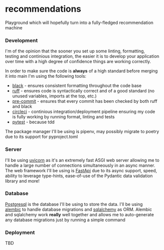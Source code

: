 # recommendations

Playground which will hopefully turn into a fully-fledged recommendation machine

### Development

I'm of the opinion that the sooner you set up some linting, formatting, testing and continious integration, the easier it is to develop your application over time with a high degree of confidence things are working correctly.

In order to make sure the code is **always** of a high standard before merging it into main I'm using the following tools:
- [black](https://pypi.org/project/black/) - ensures consistent formatting throughout the code base
- [ruff](https://beta.ruff.rs/docs/) - ensures code is syntactically correct and of a good standard (no unused variables, imports at the top, etc.)
- [pre-commit](https://pre-commit.com/) - ensures that every commit has been checked by both ruff and black
- [circleci](https://circleci.com/) - continious integration/deployment pipeline ensuring my code is fully working by running format, linting and tests
- [pytest](https://docs.pytest.org/en/7.2.x/) - because tdd

The package manager I'll be using is pipenv, may possibly migrate to poetry due to its support for pyproject.toml

### Server
I'll be using [uvicorn](https://www.uvicorn.org/) as it's an extremely fast ASGI web server allowing me to handle a large number of connections simultaneously in an async manner. The web framework I'll be using is [FastApi](https://fastapi.tiangolo.com/) due to its async support, speed, ability to leverage type-hints, ease-of-use of the Pydantic data validation library and more!

### Database
[Postgresql](https://www.postgresql.org/) is the database I'll be using to store the data. I'll be using [alembic](https://alembic.sqlalchemy.org/en/latest/) to handle database migrations and [sqlalchemy](https://www.sqlalchemy.org/) as ORM. Alembic and sqlalchemy work **really** well together and allows me to auto-generate any database migrations just by running a simple command


### Deployment 
TBD

